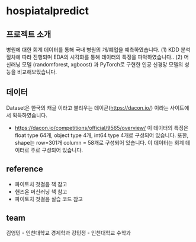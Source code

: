 # hospiatalpredict

## 프로젝트 소개

병원에 대한 회계 데이터를 통해 국내 병원의 개/폐업을 예측하였습니다.
(1) KDD 분석 절차에 따라 진행되며 EDA의 시각화를 통해 데이터의 특징을 파악하였습니다..
(2) 머신러닝 모델 (randomforest, xgboost) 과 PyTorch로 구현한 인공 신경망 모델의 성능을 비교해보았습니다.

## 데이터

Dataset은 한국의 캐글 이라고 불리우는 데이콘(https://dacon.io/) 이라는 사이트에서 획득하였습니다.
* https://dacon.io/competitions/official/9565/overview/
이 데이터의 특징은 float type 64개, object type 4개, int64 type 4개로 구성되어 있습니다. 또한, shape는 row=301개 column = 58개로 구성되어 있습니다. 
이 데이터는 회계 데이터로 주로 구성되어 있습니다.

## reference

- 파이토치 첫걸음 책 참고
- 핸즈온 머신러닝 책 참고
- 파이토치 첫걸음 실습 코드 참고

## team

김영민 - 인천대학교 경제학과
강민정 - 인천대학교 수학과
